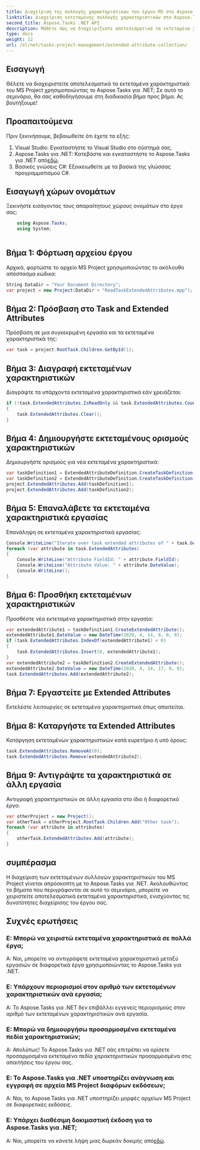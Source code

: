 ```yaml
---
title: Διαχείριση της συλλογής χαρακτηριστικών του έργου MS στο Aspose.Tasks
linktitle: Διαχείριση εκτεταμένης συλλογής χαρακτηριστικών στο Aspose.Tasks
second_title: Aspose.Tasks .NET API
description: Μάθετε πώς να διαχειρίζεστε αποτελεσματικά τα εκτεταμένα χαρακτηριστικά του MS Project χρησιμοποιώντας το Aspose.Tasks για .NET. Χειριστείτε απρόσκοπτα τα χαρακτηριστικά εργασιών με βήμα προς βήμα καθοδήγηση.
type: docs
weight: 12
url: /el/net/tasks-project-management/extended-attribute-collection/
---
```

## Εισαγωγή
Θέλετε να διαχειριστείτε αποτελεσματικά τα εκτεταμένα χαρακτηριστικά του MS Project χρησιμοποιώντας το Aspose.Tasks για .NET; Σε αυτό το σεμινάριο, θα σας καθοδηγήσουμε στη διαδικασία βήμα προς βήμα. Ας βουτήξουμε!
## Προαπαιτούμενα
Πριν ξεκινήσουμε, βεβαιωθείτε ότι έχετε τα εξής:
1. Visual Studio: Εγκαταστήστε το Visual Studio στο σύστημά σας.
2.  Aspose.Tasks για .NET: Κατεβάστε και εγκαταστήστε το Aspose.Tasks για .NET από[εδώ](https://releases.aspose.com/tasks/net/).
3. Βασικές γνώσεις C#: Εξοικειωθείτε με τα βασικά της γλώσσας προγραμματισμού C#.

## Εισαγωγή χώρων ονομάτων
Ξεκινήστε εισάγοντας τους απαραίτητους χώρους ονομάτων στο έργο σας:
```csharp
    using Aspose.Tasks;
    using System;
    
```
## Βήμα 1: Φόρτωση αρχείου έργου
Αρχικά, φορτώστε το αρχείο MS Project χρησιμοποιώντας το ακόλουθο απόσπασμα κώδικα:
```csharp
String DataDir = "Your Document Directory";
var project = new Project(DataDir + "ReadTaskExtendedAttributes.mpp");
```
## Βήμα 2: Πρόσβαση στο Task and Extended Attributes
Πρόσβαση σε μια συγκεκριμένη εργασία και τα εκτεταμένα χαρακτηριστικά της:
```csharp
var task = project.RootTask.Children.GetById(1);
```
## Βήμα 3: Διαγραφή εκτεταμένων χαρακτηριστικών
Διαγράψτε τα υπάρχοντα εκτεταμένα χαρακτηριστικά εάν χρειάζεται:
```csharp
if (!task.ExtendedAttributes.IsReadOnly && task.ExtendedAttributes.Count > 0)
{
    task.ExtendedAttributes.Clear();
}
```
## Βήμα 4: Δημιουργήστε εκτεταμένους ορισμούς χαρακτηριστικών
Δημιουργήστε ορισμούς για νέα εκτεταμένα χαρακτηριστικά:
```csharp
var taskDefinition1 = ExtendedAttributeDefinition.CreateTaskDefinition(CustomFieldType.Start, ExtendedAttributeTask.Start7, "Start 7");
var taskDefinition2 = ExtendedAttributeDefinition.CreateTaskDefinition(CustomFieldType.Finish, ExtendedAttributeTask.Finish7, "Finish 7");
project.ExtendedAttributes.Add(taskDefinition1);
project.ExtendedAttributes.Add(taskDefinition2);
```
## Βήμα 5: Επαναλάβετε τα εκτεταμένα χαρακτηριστικά εργασίας
Επανάληψη σε εκτεταμένα χαρακτηριστικά εργασίας:
```csharp
Console.WriteLine("Iterate over task extended attributes of " + task.Get(Tsk.Name) + " task: ");
foreach (var attribute in task.ExtendedAttributes)
{
    Console.WriteLine("Attribute FieldId: " + attribute.FieldId);
    Console.WriteLine("Attribute Value: " + attribute.DateValue);
    Console.WriteLine();
}
```
## Βήμα 6: Προσθήκη εκτεταμένων χαρακτηριστικών
Προσθέστε νέα εκτεταμένα χαρακτηριστικά στην εργασία:
```csharp
var extendedAttribute1 = taskDefinition1.CreateExtendedAttribute();
extendedAttribute1.DateValue = new DateTime(2020, 4, 14, 8, 0, 0);
if (task.ExtendedAttributes.IndexOf(extendedAttribute1) < 0)
{
    task.ExtendedAttributes.Insert(0, extendedAttribute1);
}
var extendedAttribute2 = taskDefinition2.CreateExtendedAttribute();
extendedAttribute2.DateValue = new DateTime(2020, 4, 14, 17, 0, 0);
task.ExtendedAttributes.Add(extendedAttribute2);
```
## Βήμα 7: Εργαστείτε με Extended Attributes
Εκτελέστε λειτουργίες σε εκτεταμένα χαρακτηριστικά όπως απαιτείται.
## Βήμα 8: Καταργήστε τα Extended Attributes
Κατάργηση εκτεταμένων χαρακτηριστικών κατά ευρετήριο ή υπό όρους:
```csharp
task.ExtendedAttributes.RemoveAt(0);
task.ExtendedAttributes.Remove(extendedAttribute2);
```
## Βήμα 9: Αντιγράψτε τα χαρακτηριστικά σε άλλη εργασία
Αντιγραφή χαρακτηριστικών σε άλλη εργασία στο ίδιο ή διαφορετικό έργο:
```csharp
var otherProject = new Project();
var otherTask = otherProject.RootTask.Children.Add("Other task");
foreach (var attribute in attributes)
{
    otherTask.ExtendedAttributes.Add(attribute);
}
```

## συμπέρασμα
Η διαχείριση των εκτεταμένων συλλογών χαρακτηριστικών του MS Project γίνεται απρόσκοπτη με το Aspose.Tasks για .NET. Ακολουθώντας τα βήματα που περιγράφονται σε αυτό το σεμινάριο, μπορείτε να χειριστείτε αποτελεσματικά εκτεταμένα χαρακτηριστικά, ενισχύοντας τις δυνατότητες διαχείρισης του έργου σας.
## Συχνές ερωτήσεις
### Ε: Μπορώ να χειριστώ εκτεταμένα χαρακτηριστικά σε πολλά έργα;
Α: Ναι, μπορείτε να αντιγράψετε εκτεταμένα χαρακτηριστικά μεταξύ εργασιών σε διαφορετικά έργα χρησιμοποιώντας το Aspose.Tasks για .NET.
### Ε: Υπάρχουν περιορισμοί στον αριθμό των εκτεταμένων χαρακτηριστικών ανά εργασία;
Α: Το Aspose.Tasks για .NET δεν επιβάλλει εγγενείς περιορισμούς στον αριθμό των εκτεταμένων χαρακτηριστικών ανά εργασία.
### Ε: Μπορώ να δημιουργήσω προσαρμοσμένα εκτεταμένα πεδία χαρακτηριστικών;
Α: Απολύτως! Το Aspose.Tasks για .NET σάς επιτρέπει να ορίσετε προσαρμοσμένα εκτεταμένα πεδία χαρακτηριστικών προσαρμοσμένα στις απαιτήσεις του έργου σας.
### Ε: Το Aspose.Tasks για .NET υποστηρίζει ανάγνωση και εγγραφή σε αρχεία MS Project διαφόρων εκδόσεων;
Α: Ναι, το Aspose.Tasks για .NET υποστηρίζει μορφές αρχείων MS Project σε διαφορετικές εκδόσεις.
### Ε: Υπάρχει διαθέσιμη δοκιμαστική έκδοση για το Aspose.Tasks για .NET;
 Α: Ναι, μπορείτε να κάνετε λήψη μιας δωρεάν δοκιμής από[εδώ](https://releases.aspose.com/).